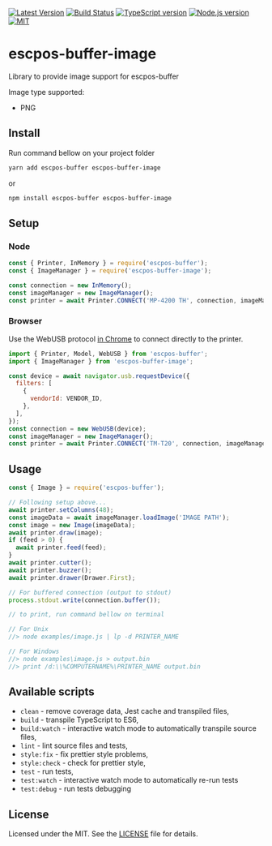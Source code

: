 [![Latest Version][version-badge]][npm-link]
[![Build Status][github-badge]][github-ci]
[![TypeScript version][ts-badge]][typescript-49]
[![Node.js version][nodejs-badge]][nodejs]
[![MIT][license-badge]][license]

# escpos-buffer-image

Library to provide image support for escpos-buffer

Image type supported:

- PNG

## Install

Run command bellow on your project folder

```sh
yarn add escpos-buffer escpos-buffer-image
```

or

```sh
npm install escpos-buffer escpos-buffer-image
```

## Setup

### Node

```js
const { Printer, InMemory } = require('escpos-buffer');
const { ImageManager } = require('escpos-buffer-image');

const connection = new InMemory();
const imageManager = new ImageManager();
const printer = await Printer.CONNECT('MP-4200 TH', connection, imageManager);
```

### Browser

Use the WebUSB protocol [in Chrome](https://caniuse.com/webusb) to connect directly to the printer.

```js
import { Printer, Model, WebUSB } from 'escpos-buffer';
import { ImageManager } from 'escpos-buffer-image';

const device = await navigator.usb.requestDevice({
  filters: [
    {
      vendorId: VENDOR_ID,
    },
  ],
});
const connection = new WebUSB(device);
const imageManager = new ImageManager();
const printer = await Printer.CONNECT('TM-T20', connection, imageManager);
```

## Usage

```js
const { Image } = require('escpos-buffer');

// Following setup above...
await printer.setColumns(48);
const imageData = await imageManager.loadImage('IMAGE PATH');
const image = new Image(imageData);
await printer.draw(image);
if (feed > 0) {
  await printer.feed(feed);
}
await printer.cutter();
await printer.buzzer();
await printer.drawer(Drawer.First);

// For buffered connection (output to stdout)
process.stdout.write(connection.buffer());

// to print, run command bellow on terminal

// For Unix
//> node examples/image.js | lp -d PRINTER_NAME

// For Windows
//> node examples\image.js > output.bin
//> print /d:\\%COMPUTERNAME%\PRINTER_NAME output.bin
```

## Available scripts

- `clean` - remove coverage data, Jest cache and transpiled files,
- `build` - transpile TypeScript to ES6,
- `build:watch` - interactive watch mode to automatically transpile source files,
- `lint` - lint source files and tests,
- `style:fix` - fix prettier style problems,
- `style:check` - check for prettier style,
- `test` - run tests,
- `test:watch` - interactive watch mode to automatically re-run tests
- `test:debug` - run tests debugging

## License

Licensed under the MIT. See the [LICENSE](https://github.com/grandchef/escpos-buffer-image/blob/master/LICENSE) file for details.

[ts-badge]: https://img.shields.io/badge/TypeScript-4.9-blue.svg
[typescript-49]: https://www.typescriptlang.org/docs/handbook/release-notes/typescript-4-9.html
[nodejs-badge]: https://img.shields.io/badge/Node.js-%3E=%2014-blue.svg
[nodejs]: https://nodejs.org/dist/latest-v14.x/docs/api/
[github-badge]: https://github.com/grandchef/escpos-buffer-image/actions/workflows/main.yml/badge.svg
[github-ci]: https://github.com/grandchef/escpos-buffer-image/actions
[license-badge]: https://img.shields.io/badge/license-MIT-blue.svg
[license]: https://github.com/grandchef/escpos-buffer-image/blob/master/LICENSE
[version-badge]: https://img.shields.io/npm/v/escpos-buffer-image?label=escpos-buffer-image
[npm-link]: https://www.npmjs.com/package/escpos-buffer-image
